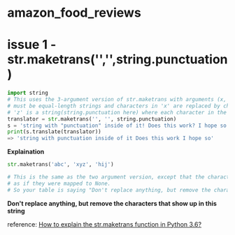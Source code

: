 # amazon_food_reviews

# issue 1 -  str.maketrans('','',string.punctuation)
```python
import string
# This uses the 3-argument version of str.maketrans with arguments (x, y, z) where 'x' and 'y'
# must be equal-length strings and characters in 'x' are replaced by characters in 'y'. 
# 'z' is a string(string.punctuation here) where each character in the string is mapped to None
translator = str.maketrans('', '', string.punctuation)
s = 'string with "punctuation" inside of it! Does this work? I hope so.'
print(s.translate(translator))
=> 'string with punctuation inside of it Does this work I hope so'
```

**Explaination**

```python
str.maketrans('abc', 'xyz', 'hij')

# This is the same as the two argument version, except that the characters from the third string are removed, 
# as if they were mapped to None. 
# So your table is saying "Don't replace anything, but remove the characters that show up in this string".
```
**Don't replace anything, but remove the characters that show up in this string**

reference: [How to explain the str.maketrans function in Python 3.6?](https://stackoverflow.com/questions/41535571/how-to-explain-the-str-maketrans-function-in-python-3-6#41536036)
